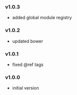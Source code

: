 ### v1.0.3
- added global module registry

### v1.0.2
- updated bower

### v1.0.1
- fixed @ref tags

### v1.0.0
- initial version